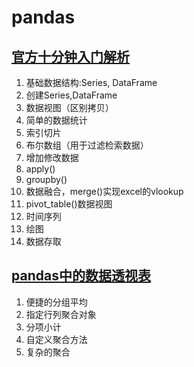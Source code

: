 # pandas
## [官方十分钟入门解析](https://nbviewer.jupyter.org/github/codebysandwich/DataScience/blob/master/pandas/10minutesToPandas.ipynb)
1. 基础数据结构:Series, DataFrame
2. 创建Series,DataFrame
3. 数据视图（区别拷贝）
4. 简单的数据统计
5. 索引切片
6. 布尔数组（用于过滤检索数据）
7. 增加修改数据
8. apply()
9. groupby()
10. 数据融合，merge()实现excel的vlookup
11. pivot_table()数据视图
12. 时间序列
13. 绘图
14. 数据存取

## [pandas中的数据透视表](https://github.com/codebysandwich/DataScience/blob/master/pandas/piovttableInpandas.ipynb)
1. 便捷的分组平均
2. 指定行列聚合对象
3. 分项小计
4. 自定义聚合方法
5. 复杂的聚合
